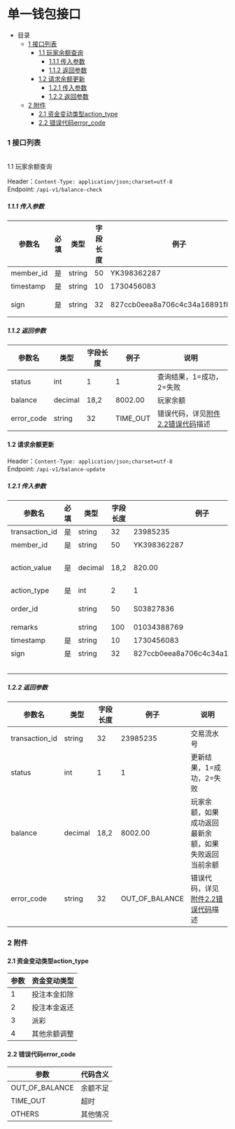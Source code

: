 # 单一钱包接口

- 目录
  + [1 接口列表](#1-----)
    + [1.1 玩家余额查询](#11-----)
      + [1.1.1 传入参数](#111-----)
      + [1.1.2 返回参数](#112-----)
    + [1.2 请求余额更新](#12-----)
      + [1.2.1 传入参数](#121-----)
      + [1.2.2 返回参数](#122-----)
  + [2 附件](#2-----)
    + [2.1 资金变动类型action_type](#21-----)
    + [2.2 错误代码error_code](#22-----)

### <span id="1-----">1 接口列表</span>
<br>
<span id="11-----">1.1 玩家余额查询</span>

Header：`Content-Type: application/json;charset=utf-8`
<br>
Endpoint: `/api-v1/balance-check`

##### <span id="111-----">1.1.1 传入参数</span>

| 参数名      | 必填 | 类型    | 字段长度 | 例子     | 说明        |
| ----------- | ---- | ------- | -------- | -------- | ------------------------ |
| member_id   | 是   | string     | 50        | YK398362287        | 渠道玩家ID |
| timestamp  |  是   | string  | 10      |  1730456083   | 时间戳  |
| sign  |  是   | string  | 32    |  827ccb0eea8a706c4c34a16891f84e7b  | md5(member_id+timestamp+密钥)    |

##### <span id="112-----">1.1.2 返回参数</span>

| 参数名 | 类型   | 字段长度 | 例子    | 说明      |
| ------ | ------ | -------- | ------- | -------------------------------------------- |
| status    | int | 1  |    1     | 查询结果，1=成功，2=失败 |
| balance    | decimal | 18,2   | 8002.00 | 玩家余额   |
| error_code    | string | 32      |  TIME_OUT  | 错误代码，详见[附件2.2错误代码](#22-----)描述  |

#### <span id="12-----">1.2 请求余额更新</span>

Header：`Content-Type: application/json;charset=utf-8`
<br>
Endpoint: `/api-v1/balance-update`

##### <span id="121-----">1.2.1 传入参数</span>

| 参数名      | 必填 | 类型    | 字段长度 | 例子     | 说明                     |
| ----------- | ---- | ------- | -------- | -------- | ------------------------ |
| transaction_id       | 是   | string  | 32       |     23985235     | 交易流水号       |
| member_id   | 是   | string     | 50        | YK398362287        | 渠道玩家ID |
| action_value     | 是   | decimal | 18,2    | 820.00  | 资金变动的金额，正数代表增加，负数代表扣减，例如100代表余额增加100，-200代表余额扣减200  |
| action_type | 是   | int | 2    | 1  | 资金变动类型，详见[附件2.1资金变动类型](#21-----)描述      |
| order_id |    | string | 50    | S03827836  | 订单号，如涉及投注订单则传入订单号；如果不涉及订单，可能为空    |
| remarks |    | string | 100    | 01034388769  | 备注，如资金变动类型为余额调整则为空   |
| timestamp  |   是   | string  | 10      |  1730456083   | 时间戳  |
| sign  |  是   | string  | 32    |  827ccb0eea8a706c4c34a16891f84e7b  | md5(transaction_id+member_id+action_value+    |
|  |  |  |  |  | action_type+timestamp+密钥)|
##### <span id="122-----">1.2.2 返回参数</span>

| 参数名 | 类型   | 字段长度 | 例子    | 说明                                         |
| ------ | ------ | -------- | ------- | -------------------------------------------- |
| transaction_id         | string  | 32      |  23985235     | 交易流水号       |
| status    | int | 1  |    1     | 更新结果，1=成功，2=失败 |
| balance    | decimal | 18,2   | 8002.00 | 玩家余额，如果成功返回最新余额，如果失败返回当前余额   |
| error_code    | string | 32      |  OUT_OF_BALANCE  | 错误代码，详见[附件2.2错误代码](#22-----)描述  |

### <span id="2-----">2 附件</span>

#### <span id="21-----">2.1 资金变动类型action_type</span>

| 参数   | 资金变动类型     |
| ---- | -------- |
| 1    | 投注本金扣除 |
| 2    | 投注本金返还 |
| 3    | 派彩 |
| 4    | 其他余额调整 |

#### <span id="22-----">2.2 错误代码error_code</span>

| 参数   | 代码含义     |
| ---- | -------- |
| OUT_OF_BALANCE | 余额不足 |
| TIME_OUT | 超时 |
| OTHERS  | 其他情况 |
